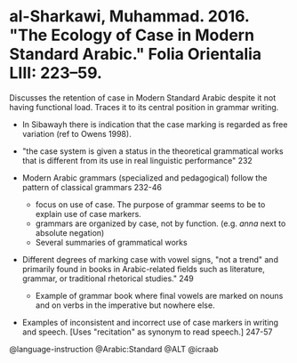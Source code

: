 # al-Sharkawi, Muhammad. 2016. "The Ecology of Case in Modern Standard Arabic." Folia Orientalia LIII: 223–59.

Discusses the retention of case in Modern Standard Arabic despite it not having functional load. Traces it to its central position in grammar writing.

- In Sibawayh there is indication that the case marking is regarded as free variation (ref to Owens 1998).

- "the case system is given a status in the theoretical grammatical works that is different from its use in real linguistic performance" 232


- Modern Arabic grammars (specialized and pedagogical) follow the pattern of classical grammars 232-46
   - focus on use of case. The purpose of grammar seems to be to explain use of case markers.
   - grammars are organized by case, not by function. (e.g. *anna* next to absolute negation)
   - Several summaries of grammatical works

- Different degrees of marking case with vowel signs, "not a trend" and primarily found in books in Arabic-related fields such as literature, grammar, or traditional rhetorical studies." 249
  - Example of grammar book where final vowels are marked on nouns and on verbs in the imperative but nowhere else.

- Examples of inconsistent and incorrect use of case markers in writing and speech. [Uses "recitation" as synonym to read speech.] 247-57 

@language-instruction
@Arabic:Standard
@ALT
@icraab
